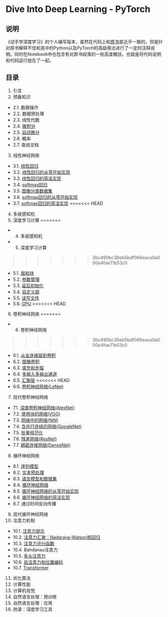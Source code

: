 # Dive Into Deep Learning - PyTorch

## 说明

《动手学深度学习》的个人编写版本，虽然在代码上和[原书](https://zh.d2l.ai/index.html)是近乎一致的，但是针对原书解释不佳和其中的Python以及PyTorch的高级用法进行了一定的注释说明。同时在Notebook中也包含有对原书段落的一些高度概括，也就是将代码说明和代码运行放在了一起。

## 目录

1. 引言
2. 预备知识
- 2.1. 数据操作
- 2.2. 数据预处理
- 2.3. 线性代数
- 2.4. [微积分](src/2-4.ipynb)
- 2.5. [自动微分](src/2-4.ipynb)
- 2.6. 概率
- 2.7. 查阅文档
3. 线性神经网络
- 3.1. [线性回归](src/3-1.ipynb)
- 3.2. [线性回归的从零开始实现](src/3-2.ipynb)
- 3.3. [线性回归的简洁实现](src/3-3.ipynb)
- 3.4. [softmax回归](src/3-4.ipynb)
- 3.5. [图像分类数据集](src/3-5.ipynb)
- 3.6. [softmax回归的从零开始实现](src/3-6.ipynb)
- 3.7. [softmax回归的简洁实现](src/3-7.ipynb)
<<<<<<< HEAD
4. 多层感知机
5. 深度学习计算
=======
- 4. 多层感知机
- 5. 深度学习计算
>>>>>>> 3bc490bc38eb5bdf066eaca0a000e4fae71b53c0
- 5.1. [层和块](src/5-1.ipynb)
- 5.2. [参数管理](src/5-2.ipynb)
- 5.3. [延后初始化](src/5-3.ipynb)
- 5.4. [自定义层](src/5-4.ipynb)
- 5.5. [读写文件](src/5-5.ipynb)
- 5.6. [GPU](src/5-6.ipynb)
<<<<<<< HEAD
6. 卷积神经网络
=======
- 6. 卷积神经网络
>>>>>>> 3bc490bc38eb5bdf066eaca0a000e4fae71b53c0
- 6.1. [从全连接层到卷积](src/6-1.ipynb)
- 6.2. [图像卷积](src/6-2.ipynb)
- 6.3. [填充和步幅](src/6-3.ipynb)
- 6.4. [多输入多输出通道](src/6-4.ipynb)
- 6.5. [汇聚层](src/6-5.ipynb)
<<<<<<< HEAD
- 6.6. [卷积神经网络(LeNet)](src/6-6.ipynb)
7. 现代卷积神经网络
- 7.1. [深度卷积神经网络(AlexNet)](src/7-1.ipynb)
- 7.2. [使用块的网络(VGG)](src/7-2.ipynb)
- 7.3. [网络中的网络(NiN)](src/7-3.ipynb)
- 7.4. [含并行连结的网络(GoogleNet)](src/7-4.ipynb)
- 7.5. [批量规范化](src/7-5.ipynb)
- 7.6. [残差网络(ResNet)](src/7-6.ipynb)
- 7.7. [稠密连接网络(DenseNet)](src/7-7.ipynb)
8. 循环神经网络
- 8.1. [序列模型](src/8-1.ipynb)
- 8.2. [文本预处理](src/8-2.ipynb)
- 8.3. [语言模型和数据集](src/8-3.ipynb)
- 8.4. [循环神经网络](src/8-4.ipynb)
- 8.5. [循环神经网络的从零开始实现](src/8-5.ipynb)
- 8.6. [循环神经网络的简洁实现](src/8-6.ipynb)
- 8.7. 通过时间反向传播
9. 现代循环神经网络
10. 注意力机制
- 10.1. [注意力提示](src/10-1.ipynb)
- 10.2. [注意力汇聚：Nadaraya-Watson核回归](src/10-2.ipynb)
- 10.3. [注意力评分函数](src/10-3.ipynb)
- 10.4. Bahdanau注意力
- 10.5. [多头注意力](src/10-5.ipynb)
- 10.6. [自注意力和位置编码](src/10-6.ipynb)
- 10.7. [Transformer](src/10-7.ipynb)
11. 优化算法
12. 计算性能
13. 计算机视觉
14. 自然语言处理：预训练
15. 自然语言处理：应用
16. 附录：深度学习工具

